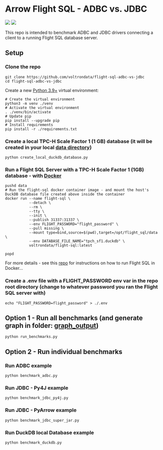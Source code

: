 # Arrow Flight SQL - ADBC vs. JDBC
[<img src="https://img.shields.io/badge/dockerhub-Flight%20SQL%20Server%20docker%20image-green.svg?logo=Docker">](https://hub.docker.com/r/voltrondata/superset-sqlalchemy-adbc-flight-sql)
[<img src="https://img.shields.io/badge/GitHub-voltrondata%2Fflight--sql--server--example-blue.svg?logo=Github">](https://github.com/voltrondata/flight-sql-server-example)

This repo is intended to benchmark ADBC and JDBC drivers connecting a client to a running Flight SQL database server.

## Setup

### Clone the repo
```shell
git clone https://github.com/voltrondata/flight-sql-adbc-vs-jdbc
cd flight-sql-adbc-vs-jdbc
```

Create a new [Python 3.9+](https://www.python.org/downloads/) virtual environment:
```shell
# Create the virtual environment
python3 -m venv ./venv
# Activate the virtual environment
. ./venv/bin/activate
# Update pip
pip install --upgrade pip
# Install requirements
pip install -r ./requirements.txt
```

### Create a local TPC-H Scale Factor 1 (1 GB) database (it will be created in your local [data directory](./data))
```shell
python create_local_duckdb_database.py
```

### Run a Flight SQL Server with a TPC-H Scale Factor 1 (1GB) database - with [Docker](https://www.docker.com/products/docker-desktop/)

```
pushd data
# Run the flight-sql docker container image - and mount the host's DuckDB database file created above inside the container
docker run --name flight-sql \
           --detach \
           --rm \
           --tty \
           --init \
           --publish 31337:31337 \
           --env FLIGHT_PASSWORD="flight_password" \
           --pull missing \
           --mount type=bind,source=$(pwd),target=/opt/flight_sql/data \
           --env DATABASE_FILE_NAME="tpch_sf1.duckdb" \
           voltrondata/flight-sql:latest

popd
```

For more details - see this [repo](https://github.com/voltrondata/flight-sql-server-example) for instructions on how to run Flight SQL in Docker...

### Create a .env file with a FLIGHT_PASSWORD env var in the repo root directory (change to whatever password you ran the Flight SQL server with)
```shell
echo "FLIGHT_PASSWORD=flight_password" > ./.env
```

## Option 1 - Run all benchmarks (and generate graph in folder: [graph_output](graph_output))
```shell
python run_benchmarks.py
```

## Option 2 - Run individual benchmarks

### Run ADBC example
```shell
python benchmark_adbc.py
```

### Run JDBC - Py4J example
```shell
python benchmark_jdbc_py4j.py
```

### Run JDBC - PyArrow example
```shell
python benchmark_jdbc_super_jar.py
```

### Run DuckDB local Database example
```shell
python benchmark_duckdb.py
```
